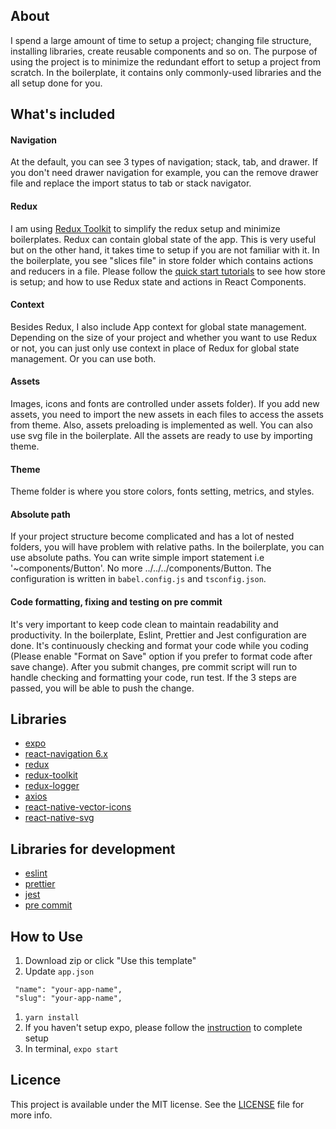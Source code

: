 ## About

I spend a large amount of time to setup a project; changing file structure, installing libraries, create reusable components and so on. The purpose of using the project is to minimize the redundant effort to setup a project from scratch. In the boilerplate, it contains only commonly-used libraries and the all setup done for you.

## What's included

#### Navigation

At the default, you can see 3 types of navigation; stack, tab, and drawer. If you don't need drawer navigation for example, you can the remove drawer file and replace the import status to tab or stack navigator.

#### Redux

I am using [Redux Toolkit](https://redux-toolkit.js.org/) to simplify the redux setup and minimize boilerplates.
Redux can contain global state of the app. This is very useful but on the other hand, it takes time to setup if you are not familiar with it. In the boilerplate, you see "slices file" in store folder which contains actions and reducers in a file. Please follow the [quick start tutorials](https://redux-toolkit.js.org/tutorials/quick-start) to see how store is setup; and how to use Redux state and actions in React Components.

#### Context

Besides Redux, I also include App context for global state management. Depending on the size of your project and whether you want to use Redux or not, you can just only use context in place of Redux for global state management. Or you can use both.

#### Assets

Images, icons and fonts are controlled under assets folder). If you add new assets, you need to import the new assets in each files to access the assets from theme. Also, assets preloading is implemented as well. You can also use svg file in the boilerplate. All the assets are ready to use by importing theme.

#### Theme

Theme folder is where you store colors, fonts setting, metrics, and styles.

#### Absolute path

If your project structure become complicated and has a lot of nested folders, you will have problem with relative paths. In the boilerplate, you can use absolute paths. You can write simple import statement i.e '~components/Button'. No more ../../../components/Button. The configuration is written in `babel.config.js` and `tsconfig.json`.

#### Code formatting, fixing and testing on pre commit

It's very important to keep code clean to maintain readability and productivity. In the boilerplate, Eslint, Prettier and Jest configuration are done. It's continuously checking and format your code while you coding (Please enable "Format on Save" option if you prefer to format code after save change). After you submit changes, pre commit script will run to handle checking and formatting your code, run test. If the 3 steps are passed, you will be able to push the change.

## Libraries

- [expo](https://github.com/expo/expo)
- [react-navigation 6.x](https://github.com/react-navigation/react-navigation)
- [redux](https://github.com/reduxjs/redux)
- [redux-toolkit](https://redux-toolkit.js.org/)
- [redux-logger](https://github.com/LogRocket/redux-logger)
- [axios](https://github.com/axios/axios)
- [react-native-vector-icons](https://github.com/oblador/react-native-vector-icons)
- [react-native-svg](https://github.com/react-native-community/react-native-svg)

## Libraries for development

- [eslint](https://github.com/eslint/eslint)
- [prettier](https://github.com/prettier/prettier)
- [jest](https://jestjs.io/)
- [pre commit](https://github.com/observing/pre-commit)

## How to Use

1. Download zip or click "Use this template"
2. Update `app.json`

```
 "name": "your-app-name",
 "slug": "your-app-name",
```

1. `yarn install`
2. If you haven't setup expo, please follow the [instruction](https://expo.io/learn) to complete setup
3. In terminal, `expo start`

## Licence

This project is available under the MIT license. See the [LICENSE](https://github.com/WataruMaeda/react-native-boilerplate/blob/master/LICENSE) file for more info.

